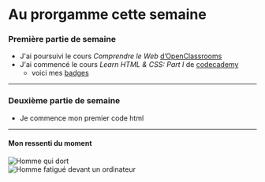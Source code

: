 # Au prorgamme cette semaine
### Première partie de semaine
* J'ai poursuivi le cours *Comprendre le Web* [d’OpenClassrooms](https://openclassrooms.com/courses/comprendre-le-web/introduction-143)  
* J'ai commencé le cours *Learn HTML & CSS: Part I* de [codecademy](https://www.codecademy.com/fr)
  * voici mes [badges](https://www.codecademy.com/fr/users/FPerreau/achievements)  

---

### Deuxième partie de semaine  
* Je commence mon premier code html  

----
#### Mon ressenti du moment
![Homme qui dort](http://img.maxisciences.com/cafe/la-methode-du-cafe-sieste_71894_w460.jpg)  
![Homme fatigué devant un ordinateur](http://img3.topsante.com/var/topsante/storage/images/medecine/medecine-divers/environnement-et-sante/sante-au-bureau-les-hommes-plus-sales-que-les-femmes/162234-1-fre-FR/Sante-au-bureau-Les-hommes-plus-sales-que-les-femmes_exact794x540.jpg)
